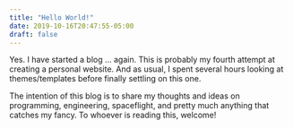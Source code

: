 ```yaml
---
title: "Hello World!"
date: 2019-10-16T20:47:55-05:00
draft: false
---
```


Yes. I have started a blog ... again. This is probably my fourth attempt at creating a personal website. And as usual, I spent several hours looking at themes/templates before finally settling on this one. 

The intention of this blog is to share my thoughts and ideas on programming, engineering, spaceflight, and pretty much anything that catches my fancy. To whoever is reading this, welcome!